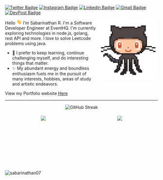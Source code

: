 <!-- <h2> 𝐇𝐞𝐥𝐥𝐨 &nbsp; 𝐭𝐡𝐞𝐫𝐞, &nbsp; 𝐟𝐞𝐥𝐥𝐨𝐰 &nbsp;<𝚌𝚘𝚍𝚎𝚛𝚜/>! &nbsp; <img src="https://github.com/Sabarinathan07/Sabarinathan07/blob/main/assets/Hi.gif?raw=true" width="20px"></h2> -->

[![Twitter Badge](https://img.shields.io/twitter/url?url=https%3A%2F%2Ftwitter.com%2Fsabari_nathan07&label=%40sabari_nathan07)](https://twitter.com/sabari_nathan07)
[![Instagram Badge](https://img.shields.io/badge/sabari__nathan07-%23E4405F.svg?&style=flat-square&logo=instagram&logoColor=white)](https://www.instagram.com/sabari_nathan07/)
[![Linkedin Badge](https://img.shields.io/badge/-SabariNathan-blue?style=flat-square&logo=Linkedin&logoColor=white&link=https://www.linkedin.com/in/Sabarinathan07/)](https://www.linkedin.com/in/Sabarinathan07/)
[![Gmail Badge](https://img.shields.io/badge/-r.sabarinathan02@gmail.com-c14438?style=flat-square&logo=Gmail&logoColor=white&link=mailto:r.sabarinathan02@gmail.com)](mailto:r.sabarinathan02@gmail.com)
[![DevPost Badge](https://img.shields.io/badge/-sabarinathan07-073e54?style=flat-square&logo=Devpost&logoColor=white&link=https://devpost.com/Sabarinathan07)](https://devpost.com/Sabarinathan07)

<img align='right' src='https://github.com/Sabarinathan07/Sabarinathan07/blob/main/assets/Git.gif?raw=true' width='200"'>

Hello <img src="https://github.com/Sabarinathan07/Sabarinathan07/blob/main/assets/Hi.gif?raw=true" width="17px"> I'm Sabarinathan R. I'm a Software Developer Engineer at EventHQ. I'm currently exploring technologies in node.js, golang, rest API and more. I love to solve Leetcode problems using java.

- 🔭 I prefer to keep learning, continue challenging myself, and do interesting things that matter.
- ✨ My abundant energy and boundless enthusiasm fuels me in the pursuit of many interests, hobbies, areas of study and artistic endeavors.

View my Portfolio website [Here](https://sabari.dev/)

---

<div align="center">
   <img
    src="https://git-hub-streak-stats.vercel.app?user=sabarinathan07&theme=hacker&border_radius=20&date_format=M%20j%5B%2C%20Y%5D&card_width=500"
    alt="GitHub Streak"
    height="160px" />
  </div>

  <div
   style="height: 160px; justify-content: space-around; display: flex; align-items: center; margin: 20px 0px;">
   <img
    src="https://github-readme-stats.vercel.app/api/top-langs/?username=sabarinathan07&theme=blue-green&show_icons=true&hide_border=false&layout=compact&border_radius=20"
    height="100%" />
   <img
    src="https://github-readme-stats.vercel.app/api?username=sabarinathan07&theme=blue-green&show_icons=true&hide_border=false&count_private=true&border_radius=20"
    height="100%" />
  </div>

<p align="left"> <img src="https://komarev.com/ghpvc/?username=sabarinathan07&label=Profile%20Views&color=0e75b6&style=flat" alt="sabarinathan07" /> </p>

<!--
**Sabarinathan07/Sabarinathan07** is a ✨ _special_ ✨ repository because its `README.md` (this file) appears on your GitHub profile.

Here are some ideas to get you started

- 🔭 I’m currently working on ...
- 🌱 I’m currently learning ...
- 👯 I’m looking to collaborate on ...
- 🤔 I’m looking for help with ...
- 💬 Ask me about ...
- 📫 How to reach me: ...
- 😄 Pronouns: ...
- ⚡ Fun fact
-->

<!-- <p align="center" width='100px' >
<img src="https://github-readme-stats.vercel.app/api/top-langs/?username=sabarinathan07&layout=compact&theme=github_dark" width='35.5%'/> -->

<!-- <img src="https://github-readme-streak-stats.herokuapp.com/?user=sabarinathan07&theme=highcontrast"width="50%"/> -->
<!-- <a href="https://git.io/streak-stats"><img src="https://git-hub-streak-stats.vercel.app?user=sabarinathan07&theme=github_dark&date_format=M%20j%5B%2C%20Y%5D" width="50% alt="GitHub Streak" /></a>
</p> -->

<!-- [![Readme Card](https://github-readme-stats.vercel.app/api/pin/?username=sabarinathan07&repo=blog-mern&theme=dark)](https://github.com/Sabarinathan07/BLOG-MERN) -->

<!-- ![visitors](https://visitor-badge.glitch.me/badge?page_id=sabarinathan07.sabarinathan07) -->

<!--   ![Sabarinathan's GitHub stats](https://github-readme-stats.vercel.app/api?username=sabarinathan07&theme=dark&show_icons=true)

![Top Langs](https://github-readme-stats.vercel.app/api/top-langs/?username=sabarinathan07&layout=compact&theme=dark)

![Github Streak](https://github-readme-streak-stats.herokuapp.com/?user=sabarinathan07&theme=dark) -->